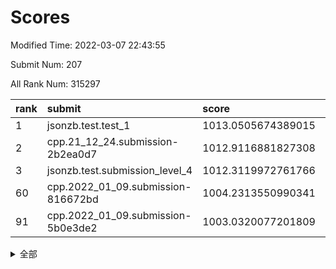 # Scores

Modified Time: 2022-03-07 22:43:55

Submit Num: 207

All Rank Num: 315297

| rank |               submit               |       score        |       sigma        | pk_num |
| :--- | :--------------------------------- | :----------------- | :----------------- | :----- |
| 1    | jsonzb.test.test_1                 | 1013.0505674389015 | 0.8181518027241823 | 6092   |
| 2    | cpp.21_12_24.submission-2b2ea0d7   | 1012.9116881827308 | 0.8108841795421233 | 6094   |
| 3    | jsonzb.test.submission_level_4     | 1012.3119972761766 | 0.8089328817525984 | 6088   |
| 60   | cpp.2022_01_09.submission-816672bd | 1004.2313550990341 | 0.7207983516839992 | 6091   |
| 91   | cpp.2022_01_09.submission-5b0e3de2 | 1003.0320077201809 | 0.704262764283442  | 6094   |


<details>
<summary>全部</summary>

| rank |                 submit                 |       score        |       sigma        | pk_num |
| :--- | :------------------------------------- | :----------------- | :----------------- | :----- |
| 1    | jsonzb.test.test_1                     | 1013.0505674389015 | 0.8181518027241823 | 6092   |
| 2    | cpp.21_12_24.submission-2b2ea0d7       | 1012.9116881827308 | 0.8108841795421233 | 6094   |
| 3    | jsonzb.test.submission_level_4         | 1012.3119972761766 | 0.8089328817525984 | 6088   |
| 4    | gobigger.level_3.submission_level_3_38 | 1011.258797347731  | 0.7828452121616468 | 6091   |
| 5    | gobigger.level_3.submission_level_3_42 | 1011.2429025374144 | 0.80598399058695   | 6092   |
| 6    | gobigger.level_3.submission_level_3_11 | 1011.055750233436  | 0.7877205111968008 | 6089   |
| 7    | gobigger.level_3.submission_level_3_44 | 1010.9961153976122 | 0.756683472817188  | 6096   |
| 8    | gobigger.level_3.submission_level_3_36 | 1010.9911868510511 | 0.7752676886765565 | 6095   |
| 9    | gobigger.level_3.submission_level_3_17 | 1010.7761321348681 | 0.7721794564527875 | 6091   |
| 10   | gobigger.level_3.submission_level_3_31 | 1010.7673562009116 | 0.7857816239586339 | 6091   |
| 11   | gobigger.level_3.submission_level_3_39 | 1010.7043815026523 | 0.7659962224879223 | 6093   |
| 12   | gobigger.level_3.submission_level_3_19 | 1010.6955675159353 | 0.7536500758646347 | 6094   |
| 13   | gobigger.level_3.submission_level_3_46 | 1010.6638275401807 | 0.7617404090699053 | 6087   |
| 14   | gobigger.level_3.submission_level_3_10 | 1010.5961850600092 | 0.7715709757530036 | 6086   |
| 15   | gobigger.level_3.submission_level_3_6  | 1010.475399247     | 0.7595244151728371 | 6088   |
| 16   | gobigger.level_3.submission_level_3_43 | 1010.4335129112658 | 0.7736001521064344 | 6097   |
| 17   | gobigger.level_3.submission_level_3_33 | 1010.3594498775884 | 0.729835625393048  | 6090   |
| 18   | gobigger.level_3.submission_level_3_30 | 1010.2639440564636 | 0.748114063887281  | 6091   |
| 19   | gobigger.level_3.submission_level_3_14 | 1010.2525590107954 | 0.7657746922987724 | 6093   |
| 20   | gobigger.level_3.submission_level_3_23 | 1010.234848858793  | 0.7452782543725585 | 6095   |
| 21   | gobigger.level_3.submission_level_3_26 | 1010.180687883432  | 0.7529026800239028 | 6092   |
| 22   | gobigger.level_3.submission_level_3_4  | 1010.1806499476039 | 0.7801785341745826 | 6093   |
| 23   | gobigger.level_3.submission_level_3_2  | 1010.1660894107812 | 0.7647579107317267 | 6094   |
| 24   | gobigger.level_3.submission_level_3_49 | 1010.1637083491452 | 0.7441627134313171 | 6095   |
| 25   | gobigger.level_3.submission_level_3_22 | 1010.1442431899023 | 0.7497835638874384 | 6098   |
| 26   | gobigger.level_3.submission_level_3_13 | 1010.1137291179906 | 0.751726974307674  | 6092   |
| 27   | gobigger.level_3.submission_level_3_16 | 1010.0357345230894 | 0.7544767482235083 | 6097   |
| 28   | gobigger.level_3.submission_level_3_24 | 1009.9684035893373 | 0.7691499260617272 | 6096   |
| 29   | gobigger.level_3.submission_level_3_21 | 1009.9452486382122 | 0.7640412979958088 | 6089   |
| 30   | gobigger.level_3.submission_level_3_7  | 1009.8694728709628 | 0.7701408622442409 | 6091   |
| 31   | gobigger.level_3.submission_level_3_48 | 1009.7746654751339 | 0.7656674333681828 | 6093   |
| 32   | gobigger.level_3.submission_level_3_40 | 1009.648797695915  | 0.7358543175511404 | 6094   |
| 33   | gobigger.level_3.submission_level_3_5  | 1009.629568199852  | 0.7555908842523414 | 6095   |
| 34   | gobigger.level_3.submission_level_3_34 | 1009.3982078668638 | 0.7563908502731747 | 6094   |
| 35   | gobigger.level_3.submission_level_3_1  | 1009.3327508583644 | 0.7464160771511411 | 6092   |
| 36   | gobigger.level_3.submission_level_3_3  | 1009.297248002537  | 0.7462341812631369 | 6087   |
| 37   | gobigger.level_3.submission_level_3_27 | 1009.2882659711709 | 0.7493338317920308 | 6091   |
| 38   | gobigger.level_3.submission_level_3_41 | 1009.2235660145941 | 0.7627828461763112 | 6092   |
| 39   | gobigger.level_3.submission_level_3_9  | 1009.1379855277884 | 0.7741876617275334 | 6091   |
| 40   | gobigger.level_3.submission_level_3_47 | 1009.1057784520555 | 0.7818534096727429 | 6094   |
| 41   | gobigger.level_3.submission_level_3_15 | 1009.0613384278121 | 0.7684369899448872 | 6092   |
| 42   | gobigger.level_3.submission_level_3_8  | 1009.0588446883604 | 0.7539830942211629 | 6095   |
| 43   | gobigger.level_3.submission_level_3_32 | 1009.0501405607754 | 0.7438294989974377 | 6088   |
| 44   | gobigger.level_3.submission_level_3_35 | 1009.0212298054718 | 0.7402496205177026 | 6089   |
| 45   | gobigger.level_3.submission_level_3_28 | 1009.01581329118   | 0.7497428400722818 | 6092   |
| 46   | gobigger.level_3.submission_level_3_20 | 1008.9704517516697 | 0.765290808811327  | 6091   |
| 47   | gobigger.level_3.submission_level_3_12 | 1008.9526286346099 | 0.7630555164309274 | 6093   |
| 48   | gobigger.level_3.submission_level_3_0  | 1008.9379772188822 | 0.7502647162751641 | 6092   |
| 49   | gobigger.level_3.submission_level_3_18 | 1008.9344787603183 | 0.7547586548022571 | 6091   |
| 50   | gobigger.level_3.submission_level_3_37 | 1008.8879063818595 | 0.7561181951257682 | 6094   |
| 51   | gobigger.level_3.submission_level_3_29 | 1008.8664500398567 | 0.738411172285657  | 6091   |
| 52   | gobigger.level_3.submission_level_3_25 | 1008.259904428612  | 0.7351933345170708 | 6089   |
| 53   | gobigger.level_3.submission_level_3_45 | 1007.9561747477798 | 0.756085224822712  | 6088   |
| 54   | gobigger.level_1.submission_level_1_32 | 1005.1725623634711 | 0.7180061037415026 | 6091   |
| 55   | gobigger.level_1.submission_level_1_44 | 1004.6062937505171 | 0.7137704509549684 | 6095   |
| 56   | gobigger.level_1.submission_level_1_39 | 1004.5219652012628 | 0.7233437598820275 | 6098   |
| 57   | gobigger.level_1.submission_level_1_10 | 1004.4863730599169 | 0.724272349858821  | 6097   |
| 58   | gobigger.level_1.submission_level_1_36 | 1004.3659963971144 | 0.718836266986489  | 6089   |
| 59   | gobigger.level_1.submission_level_1_12 | 1004.2828886665544 | 0.7166984007341489 | 6093   |
| 60   | cpp.2022_01_09.submission-816672bd     | 1004.2313550990341 | 0.7207983516839992 | 6091   |
| 61   | gobigger.level_1.submission_level_1_31 | 1004.2194610154231 | 0.7213903740082888 | 6089   |
| 62   | gobigger.level_1.submission_level_1_26 | 1004.10129903897   | 0.7172926073183319 | 6092   |
| 63   | gobigger.level_1.submission_level_1_34 | 1003.9602663215541 | 0.7070460175232289 | 6092   |
| 64   | gobigger.level_1.submission_level_1_46 | 1003.8708070278695 | 0.7300143387924727 | 6095   |
| 65   | gobigger.level_1.submission_level_1_5  | 1003.8230802316662 | 0.7237332304180389 | 6092   |
| 66   | gobigger.level_1.submission_level_1_3  | 1003.8076422266697 | 0.7190103882314641 | 6094   |
| 67   | gobigger.level_1.submission_level_1_4  | 1003.7860966492825 | 0.7210296586981704 | 6090   |
| 68   | gobigger.level_1.submission_level_1_14 | 1003.7820268620432 | 0.7196914903226652 | 6094   |
| 69   | gobigger.level_1.submission_level_1_18 | 1003.7363374908883 | 0.7063442774553451 | 6092   |
| 70   | gobigger.level_1.submission_level_1_45 | 1003.7277891969537 | 0.7142002106273233 | 6098   |
| 71   | gobigger.level_1.submission_level_1_1  | 1003.7063709107858 | 0.7211238505138482 | 6096   |
| 72   | gobigger.level_1.submission_level_1_38 | 1003.7003080041104 | 0.7262028381032046 | 6090   |
| 73   | gobigger.level_1.submission_level_1_40 | 1003.6773617080639 | 0.7146125945104105 | 6099   |
| 74   | gobigger.level_1.submission_level_1_21 | 1003.6060951921442 | 0.7155776771302564 | 6093   |
| 75   | gobigger.level_1.submission_level_1_47 | 1003.5862725622802 | 0.7148720954659782 | 6093   |
| 76   | gobigger.level_1.submission_level_1_13 | 1003.5546472002596 | 0.714045183818621  | 6093   |
| 77   | gobigger.level_1.submission_level_1_42 | 1003.5450790976877 | 0.7112204484392842 | 6091   |
| 78   | gobigger.level_1.submission_level_1_8  | 1003.5281192903389 | 0.7155386710724045 | 6094   |
| 79   | gobigger.level_1.submission_level_1_29 | 1003.4737933125036 | 0.7231967854686522 | 6092   |
| 80   | gobigger.level_1.submission_level_1_37 | 1003.4440289454305 | 0.7077485188688634 | 6094   |
| 81   | gobigger.level_1.submission_level_1_22 | 1003.4181366399721 | 0.7161789680372005 | 6092   |
| 82   | gobigger.level_1.submission_level_1_17 | 1003.3495640369556 | 0.7208476970824713 | 6090   |
| 83   | gobigger.level_1.submission_level_1_49 | 1003.246010691126  | 0.7168024075937695 | 6092   |
| 84   | gobigger.level_1.submission_level_1_0  | 1003.204561757093  | 0.7123479088316449 | 6088   |
| 85   | gobigger.level_1.submission_level_1_27 | 1003.1956652830379 | 0.7156628530569216 | 6097   |
| 86   | gobigger.level_1.submission_level_1_11 | 1003.1250484187224 | 0.7127532787276372 | 6086   |
| 87   | gobigger.level_1.submission_level_1_33 | 1003.1025119440211 | 0.7148606638759315 | 6091   |
| 88   | gobigger.level_1.submission_level_1_25 | 1003.0951140590038 | 0.7140329427203211 | 6092   |
| 89   | gobigger.level_1.submission_level_1_20 | 1003.0581467526872 | 0.7147734313732552 | 6092   |
| 90   | gobigger.level_1.submission_level_1_30 | 1003.0578267213008 | 0.7201539588863656 | 6095   |
| 91   | cpp.2022_01_09.submission-5b0e3de2     | 1003.0320077201809 | 0.704262764283442  | 6094   |
| 92   | gobigger.level_1.submission_level_1_19 | 1003.0163343375327 | 0.7169991788228426 | 6094   |
| 93   | gobigger.level_1.submission_level_1_24 | 1002.956636004931  | 0.7102909633073553 | 6087   |
| 94   | gobigger.level_1.submission_level_1_23 | 1002.9257860588962 | 0.724645295914441  | 6096   |
| 95   | gobigger.level_1.submission_level_1_41 | 1002.9093488990242 | 0.7142545348316081 | 6090   |
| 96   | gobigger.level_1.submission_level_1_9  | 1002.852692334158  | 0.7062067069015838 | 6091   |
| 97   | gobigger.level_1.submission_level_1_7  | 1002.7221550214214 | 0.7128757457305079 | 6091   |
| 98   | gobigger.level_1.submission_level_1_2  | 1002.4999317749399 | 0.7144517303021174 | 6084   |
| 99   | gobigger.level_1.submission_level_1_48 | 1002.4988192628184 | 0.7143253604696406 | 6093   |
| 100  | gobigger.level_1.submission_level_1_43 | 1002.370624383071  | 0.7162683340030593 | 6096   |
| 101  | gobigger.level_1.submission_level_1_28 | 1002.1965655657448 | 0.7145566004522297 | 6095   |
| 102  | gobigger.level_1.submission_level_1_35 | 1002.0277967594384 | 0.7117403151371887 | 6093   |
| 103  | gobigger.level_1.submission_level_1_15 | 1001.9165143476699 | 0.7093638743266713 | 6096   |
| 104  | gobigger.level_1.submission_level_1_6  | 1001.7363808296451 | 0.7088720290312895 | 6089   |
| 105  | gobigger.level_1.submission_level_1_16 | 1001.3878425312504 | 0.7178780508830772 | 6094   |
| 106  | gobigger.random.submission_random_8    | 998.065839827603   | 0.715567415192318  | 6097   |
| 107  | gobigger.random.submission_random_33   | 997.3886837472946  | 0.7038934793469551 | 6090   |
| 108  | gobigger.random.submission_random_0    | 997.3492381202268  | 0.6964886666671734 | 6093   |
| 109  | gobigger.random.submission_random_18   | 997.0455795307356  | 0.6952970348739255 | 6095   |
| 110  | gobigger.random.submission_random_9    | 997.0317056361685  | 0.7088204156039225 | 6092   |
| 111  | gobigger.random.submission_random_16   | 996.9436174949792  | 0.7184362713720576 | 6092   |
| 112  | gobigger.random.submission_random_17   | 996.8986932260689  | 0.7063505762886048 | 6096   |
| 113  | gobigger.random.submission_random_42   | 996.8103894635966  | 0.6952616420022242 | 6092   |
| 114  | gobigger.random.submission_random_32   | 996.803980918458   | 0.6961526632866679 | 6091   |
| 115  | gobigger.random.submission_random_26   | 996.7793118041607  | 0.7042072330698885 | 6094   |
| 116  | gobigger.random.submission_random_7    | 996.7421910282592  | 0.7213257654688355 | 6093   |
| 117  | gobigger.random.submission_random_30   | 996.6439471096727  | 0.7059626762473938 | 6094   |
| 118  | gobigger.random.submission_random_36   | 996.6107656853196  | 0.6933685033987899 | 6087   |
| 119  | gobigger.random.submission_random_22   | 996.5162167960056  | 0.7153835113306736 | 6092   |
| 120  | gobigger.random.submission_random_40   | 996.4695406944148  | 0.7319917361341166 | 6091   |
| 121  | gobigger.random.submission_random_41   | 996.3347656978908  | 0.7108695509698608 | 6094   |
| 122  | gobigger.random.submission_random_20   | 996.3148773278385  | 0.7069717012842837 | 6095   |
| 123  | gobigger.random.submission_random_44   | 996.2986235482003  | 0.710957310942584  | 6091   |
| 124  | gobigger.random.submission_random_23   | 996.2616829287117  | 0.7172087699918135 | 6094   |
| 125  | gobigger.random.submission_random_13   | 996.2451729497158  | 0.7044802434644004 | 6093   |
| 126  | gobigger.random.submission_random_5    | 996.2294793567277  | 0.7084684475300808 | 6094   |
| 127  | gobigger.random.submission_random_6    | 996.2046594513914  | 0.7154790638131021 | 6092   |
| 128  | gobigger.random.submission_random_48   | 996.200285270574   | 0.7027037461791418 | 6096   |
| 129  | gobigger.random.submission_random_49   | 996.197884435914   | 0.7069580937003521 | 6093   |
| 130  | gobigger.random.submission_random_29   | 996.1498347320874  | 0.7060976197378885 | 6094   |
| 131  | gobigger.random.submission_random_1    | 996.1213825465624  | 0.7037069618930544 | 6093   |
| 132  | gobigger.random.submission_random_31   | 996.0777978680931  | 0.6989793981210299 | 6096   |
| 133  | gobigger.random.submission_random_28   | 996.077228562391   | 0.7039635988890487 | 6092   |
| 134  | gobigger.random.submission_random_11   | 995.9988839057316  | 0.7196588556407743 | 6096   |
| 135  | gobigger.random.submission_random_43   | 995.9630448640489  | 0.7046714957392195 | 6090   |
| 136  | gobigger.random.submission_random_34   | 995.9176933003763  | 0.7011200621431678 | 6086   |
| 137  | gobigger.random.submission_random_45   | 995.8541673355929  | 0.7052036636420054 | 6086   |
| 138  | gobigger.random.submission_random_38   | 995.7691491261326  | 0.7100158722896783 | 6092   |
| 139  | gobigger.random.submission_random_3    | 995.7259660641558  | 0.715133936950032  | 6091   |
| 140  | gobigger.random.submission_random_21   | 995.6887914486439  | 0.7045523163500566 | 6094   |
| 141  | gobigger.random.submission_random_37   | 995.6563156455878  | 0.7084864906505836 | 6093   |
| 142  | gobigger.random.submission_random_25   | 995.635932129428   | 0.7066494809468692 | 6093   |
| 143  | gobigger.random.submission_random_14   | 995.6279246389379  | 0.7065378703587106 | 6091   |
| 144  | gobigger.random.submission_random_46   | 995.5752994581665  | 0.7105588039666624 | 6095   |
| 145  | gobigger.random.submission_random_10   | 995.5557024971025  | 0.7178862903936805 | 6096   |
| 146  | gobigger.random.submission_random_27   | 995.4922463384354  | 0.7149278797781213 | 6094   |
| 147  | gobigger.random.submission_random_47   | 995.4218405257182  | 0.710643384716759  | 6094   |
| 148  | gobigger.random.submission_random_15   | 995.2050712606488  | 0.7128055889363681 | 6092   |
| 149  | gobigger.random.submission_random_24   | 995.1750239424046  | 0.7214358565927054 | 6091   |
| 150  | gobigger.random.submission_random_12   | 995.082556471261   | 0.7090153719853132 | 6092   |
| 151  | gobigger.random.submission_random_4    | 994.9191493701626  | 0.7009967157318014 | 6095   |
| 152  | gobigger.random.submission_random_39   | 994.8926859766743  | 0.7209510632409734 | 6097   |
| 153  | gobigger.random.submission_random_35   | 994.4648608359605  | 0.712011941755829  | 6095   |
| 154  | gobigger.random.submission_random_2    | 994.3799058126796  | 0.7043996596255497 | 6089   |
| 155  | gobigger.random.submission_random_19   | 994.2895281824336  | 0.7177423779556577 | 6083   |
| 156  | gobigger.level_2.submission_level_2_7  | 994.233233324667   | 0.7379471507430104 | 6091   |
| 157  | gobigger.level_2.submission_level_2_48 | 994.0473953290749  | 0.7377716792162977 | 6092   |
| 158  | gobigger.level_2.submission_level_2_28 | 993.9022200695517  | 0.7473387427689203 | 6102   |
| 159  | gobigger.level_2.submission_level_2_32 | 993.7443557493766  | 0.7475754525997773 | 6094   |
| 160  | gobigger.level_2.submission_level_2_43 | 993.7392845367351  | 0.7205736858079675 | 6094   |
| 161  | gobigger.level_2.submission_level_2_25 | 993.6066472609739  | 0.7294590778384222 | 6094   |
| 162  | gobigger.level_2.submission_level_2_34 | 993.4017811202388  | 0.7375497520704815 | 6095   |
| 163  | gobigger.level_2.submission_level_2_15 | 993.2376640698413  | 0.7416906672804682 | 6097   |
| 164  | gobigger.level_2.submission_level_2_21 | 993.2336171675568  | 0.7318215784909462 | 6094   |
| 165  | gobigger.level_2.submission_level_2_3  | 993.0903862618693  | 0.738698461194662  | 6095   |
| 166  | gobigger.level_2.submission_level_2_33 | 993.0128542080491  | 0.7370967360606985 | 6092   |
| 167  | gobigger.level_2.submission_level_2_36 | 992.9375206322275  | 0.7599260921570729 | 6095   |
| 168  | gobigger.level_2.submission_level_2_5  | 992.7789902629739  | 0.7326213728725904 | 6093   |
| 169  | gobigger.level_2.submission_level_2_39 | 992.7485138112527  | 0.7349348470539039 | 6097   |
| 170  | gobigger.level_2.submission_level_2_42 | 992.6815918145022  | 0.7327650052449481 | 6091   |
| 171  | gobigger.level_2.submission_level_2_38 | 992.6195495883811  | 0.7389386461617111 | 6090   |
| 172  | gobigger.level_2.submission_level_2_2  | 992.601267612864   | 0.7335836475728701 | 6094   |
| 173  | gobigger.level_2.submission_level_2_18 | 992.5646029039818  | 0.7399180582740952 | 6096   |
| 174  | gobigger.level_2.submission_level_2_19 | 992.4842380325972  | 0.7445656763381949 | 6095   |
| 175  | gobigger.level_2.submission_level_2_12 | 992.3491016170152  | 0.7543206195070813 | 6090   |
| 176  | gobigger.level_2.submission_level_2_49 | 992.3416578076132  | 0.7362450870652696 | 6095   |
| 177  | gobigger.level_2.submission_level_2_30 | 992.3061618046321  | 0.738399380062444  | 6096   |
| 178  | gobigger.level_2.submission_level_2_27 | 992.3011886933826  | 0.7427053130452015 | 6091   |
| 179  | gobigger.level_2.submission_level_2_8  | 992.2409270252368  | 0.7396499227162173 | 6091   |
| 180  | gobigger.level_2.submission_level_2_47 | 992.2395973492527  | 0.7375779897988343 | 6094   |
| 181  | gobigger.level_2.submission_level_2_4  | 992.222999219601   | 0.7614660430041237 | 6090   |
| 182  | gobigger.level_2.submission_level_2_16 | 992.1450020224574  | 0.7531163923441987 | 6096   |
| 183  | gobigger.level_2.submission_level_2_23 | 992.0799108817969  | 0.7384499431338666 | 6092   |
| 184  | gobigger.level_2.submission_level_2_11 | 992.0284679791334  | 0.7355191948129853 | 6096   |
| 185  | gobigger.level_2.submission_level_2_13 | 992.0272695812745  | 0.7527381494133043 | 6089   |
| 186  | gobigger.level_2.submission_level_2_17 | 991.8418343830643  | 0.7591599372685536 | 6096   |
| 187  | gobigger.level_2.submission_level_2_0  | 991.7629772861623  | 0.7398783142218419 | 6089   |
| 188  | gobigger.level_2.submission_level_2_14 | 991.7576640257988  | 0.7429448690736007 | 6094   |
| 189  | gobigger.level_2.submission_level_2_41 | 991.6462681029299  | 0.7485639933950731 | 6093   |
| 190  | gobigger.level_2.submission_level_2_45 | 991.527350110492   | 0.735059707025638  | 6091   |
| 191  | gobigger.level_2.submission_level_2_10 | 991.5181804284937  | 0.7519831827022311 | 6096   |
| 192  | gobigger.level_2.submission_level_2_22 | 991.4110438670049  | 0.7602000154759667 | 6093   |
| 193  | gobigger.level_2.submission_level_2_9  | 991.2834500013598  | 0.7619249674223747 | 6098   |
| 194  | gobigger.level_2.submission_level_2_46 | 991.2390571607211  | 0.7380057120115374 | 6090   |
| 195  | gobigger.level_2.submission_level_2_37 | 991.1310676874054  | 0.741759830642427  | 6097   |
| 196  | gobigger.level_2.submission_level_2_26 | 991.0721747564544  | 0.7560177524289997 | 6093   |
| 197  | gobigger.level_2.submission_level_2_44 | 991.0397059561367  | 0.7610067356220993 | 6095   |
| 198  | gobigger.level_2.submission_level_2_29 | 990.9592664826217  | 0.7669740710939554 | 6095   |
| 199  | gobigger.level_2.submission_level_2_24 | 990.8148955148146  | 0.757574036476346  | 6092   |
| 200  | gobigger.level_2.submission_level_2_31 | 990.7695248171121  | 0.7612546024263507 | 6093   |
| 201  | gobigger.level_2.submission_level_2_1  | 990.746987657541   | 0.7524342579069317 | 6095   |
| 202  | gobigger.level_2.submission_level_2_35 | 990.3564466934118  | 0.7570445955750374 | 6095   |
| 203  | gobigger.level_2.submission_level_2_6  | 990.347792780009   | 0.7789807135648641 | 6092   |
| 204  | gobigger.level_2.submission_level_2_40 | 990.1625443427254  | 0.7538417982814452 | 6089   |
| 205  | gobigger.level_2.submission_level_2_20 | 990.0659369092795  | 0.7713534600232247 | 6098   |
| 206  | gobigger.none.submission_none_1        | 978.778870783759   | 1.2656275868944569 | 6093   |
| 207  | gobigger.none.submission_none_0        | 976.5897996250491  | 1.4526671081199292 | 6089   |

</details>